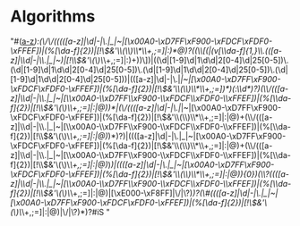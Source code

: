 # Algorithms

"#([a-z]([a-z]|\\d|\\+|-|\\.)*):(\\/\\/(((([a-z]|\\d|-|\\.|_|~|[\\x00A0-\\xD7FF\\xF900-\\xFDCF\\xFDF0-\\xFFEF])|(%[\\da-f]{2})|[!\\$&'\\(\\)\\*\\+,;=]|:)*@)?((\\[(|(v[\\da-f]{1,}\\.(([a-z]|\\d|-|\\.|_|~)|[!\\$&'\\(\\)\\*\\+,;=]|:)+))\\])|((\\d|[1-9]\\d|1\\d\\d|2[0-4]\\d|25[0-5])\\.(\\d|[1-9]\\d|1\\d\\d|2[0-4]\\d|25[0-5])\\.(\\d|[1-9]\\d|1\\d\\d|2[0-4]\\d|25[0-5])\\.(\\d|[1-9]\\d|1\\d\\d|2[0-4]\\d|25[0-5]))|(([a-z]|\\d|-|\\.|_|~|[\\x00A0-\\xD7FF\\xF900-\\xFDCF\\xFDF0-\\xFFEF])|(%[\\da-f]{2})|[!\\$&'\\(\\)\\*\\+,;=])*)(:\\d*)?)(\\/(([a-z]|\\d|-|\\.|_|~|[\\x00A0-\\xD7FF\\xF900-\\xFDCF\\xFDF0-\\xFFEF])|(%[\\da-f]{2})|[!\\$&'\\(\\)\\*\\+,;=]|:|@)*)*|(\\/((([a-z]|\\d|-|\\.|_|~|[\\x00A0-\\xD7FF\\xF900-\\xFDCF\\xFDF0-\\xFFEF])|(%[\\da-f]{2})|[!\\$&'\\(\\)\\*\\+,;=]|:|@)+(\\/(([a-z]|\\d|-|\\.|_|~|[\\x00A0-\\xD7FF\\xF900-\\xFDCF\\xFDF0-\\xFFEF])|(%[\\da-f]{2})|[!\\$&'\\(\\)\\*\\+,;=]|:|@)*)*)?)|((([a-z]|\\d|-|\\.|_|~|[\\x00A0-\\xD7FF\\xF900-\\xFDCF\\xFDF0-\\xFFEF])|(%[\\da-f]{2})|[!\\$&'\\(\\)\\*\\+,;=]|:|@)+(\\/(([a-z]|\\d|-|\\.|_|~|[\\x00A0-\\xD7FF\\xF900-\\xFDCF\\xFDF0-\\xFFEF])|(%[\\da-f]{2})|[!\\$&'\\(\\)\\*\\+,;=]|:|@)*)*)|((([a-z]|\\d|-|\\.|_|~|[\\x00A0-\\xD7FF\\xF900-\\xFDCF\\xFDF0-\\xFFEF])|(%[\\da-f]{2})|[!\\$&'\\(\\)\\*\\+,;=]|:|@)){0})(\\?((([a-z]|\\d|-|\\.|_|~|[\\x00A0-\\xD7FF\\xF900-\\xFDCF\\xFDF0-\\xFFEF])|(%[\\da-f]{2})|[!\\$&'\\(\\)\\*\\+,;=]|:|@)|[\\xE000-\\xF8FF]|\\/|\\?)*)?(\\#((([a-z]|\\d|-|\\.|_|~|[\\x00A0-\\xD7FF\\xF900-\\xFDCF\\xFDF0-\\xFFEF])|(%[\\da-f]{2})|[!\\$&'\\(\\)\\*\\+,;=]|:|@)|\\/|\\?)*)?#iS "
